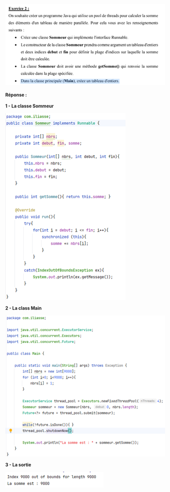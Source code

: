 <img src="./imgs/1.png" alt="execrice 1" />

<h4>Réponse :</h4>
<p><b>1 - La classe Sommeur</b></p>
<img src="./imgs/2.png" />

<br />
<p><b>2 - La class Main</b></p>
<img src="./imgs/3.png" />


<br />
<p><b>3 - La sortie</b></p>
<img src="./imgs/4.png" />
